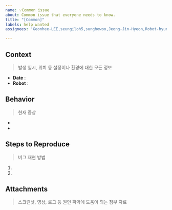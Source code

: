 ```yaml
---
name: 💡Common issue
about: Common issue that everyone needs to know.
title: "[Common]"
labels: help wanted
assignees: 'Geonhee-LEE,seungiloh5,sunghowoo,Jeong-Jin-Hyeon,Robot-hyunwoo,snmsung716,imdanhye,minhhud,toan70411hd91,dujeong,MC-Moon,OkDoky,tutor0613,vhi120,Jojaewon-NO1'

---
```


## Context

> 발생 일시, 위치 등 설정이나 환경에 대한 모든 정보 

- **Date** : 
- **Robot** : 

## Behavior

> 현재 증상

- 
- 

## Steps to Reproduce

> 버그 재현 방법

1. 
2. 

## Attachments

> 스크린샷, 영상, 로그 등 원인 파악에 도움이 되는 첨부 자료
